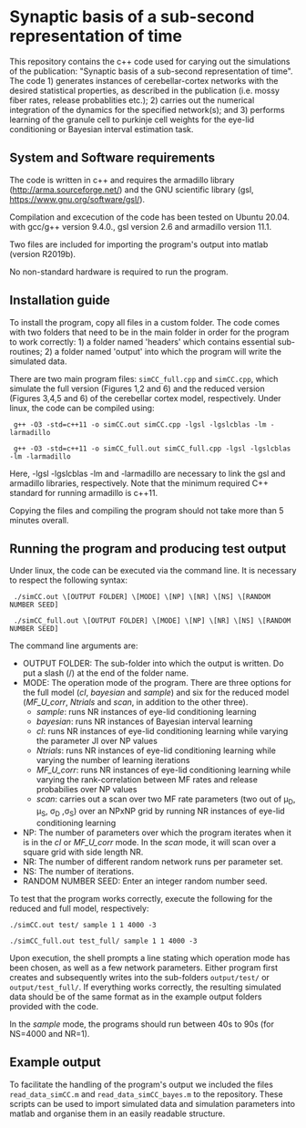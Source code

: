 
# Synaptic basis of a sub-second representation of time

This repository contains the c++ code used for carying out the simulations of the publication: "Synaptic basis of a sub-second representation of time". The code 1) generates instances of cerebellar-cortex networks with the desired statistical properties, as described in the publication (i.e. mossy fiber rates, release probablities etc.); 2) carries out the numerical integration of the dynamics for the specified network(s); and 3) performs learning of the granule cell to purkinje cell weights for the eye-lid conditioning or Bayesian interval estimation task.

## System and Software requirements

The code is written in c++ and requires the armadillo library (http://arma.sourceforge.net/) and the GNU scientific library (gsl, https://www.gnu.org/software/gsl/).

Compilation and excecution of the code has been tested on Ubuntu 20.04. with gcc/g++ version 9.4.0., gsl version 2.6 and armadillo version 11.1.

Two files are included for importing the program's output into matlab (version R2019b).

No non-standard hardware is required to run the program.

## Installation guide

To install the program, copy all files in a custom folder. The code comes with two folders that need to be in the main folder in order for the program to work correctly: 1) a folder named 'headers' which contains essential sub-routines; 2) a folder named 'output' into which the program will write the simulated data.

There are two main program files: `simCC_full.cpp` and `simCC.cpp`, which simulate the full version (Figures 1,2 and 6) and the reduced version (Figures 3,4,5 and 6) of the cerebellar cortex model, respectively. Under linux, the code can be compiled using:

` g++ -O3 -std=c++11 -o simCC.out simCC.cpp -lgsl -lgslcblas -lm -larmadillo`

` g++ -O3 -std=c++11 -o simCC_full.out simCC_full.cpp -lgsl -lgslcblas -lm -larmadillo`

Here, -lgsl -lgslcblas -lm and -larmadillo are necessary to link the gsl and armadillo libraries, respectively. Note that the minimum required C++ standard for running armadillo is c++11.

Copying the files and compiling the program should not take more than 5 minutes overall.

## Running the program and producing test output

Under linux, the code can be executed via the command line. It is necessary to respect the following syntax:

` ./simCC.out \[OUTPUT FOLDER] \[MODE] \[NP] \[NR] \[NS] \[RANDOM NUMBER SEED]`

` ./simCC_full.out \[OUTPUT FOLDER] \[MODE] \[NP] \[NR] \[NS] \[RANDOM NUMBER SEED]`

The command line arguments are:

* OUTPUT FOLDER: The sub-folder into which the output is written. Do put a slash (\/) at the end of the folder name.
* MODE: The operation mode of the program. There are three options for the full model (*cI*, *bayesian* and *sample*) and six for the reduced model (*MF_U_corr*, *Ntrials* and *scan*, in addition to the other three).
	- *sample*: runs NR instances of eye-lid conditioning learning
	- *bayesian*: runs NR instances of Bayesian interval learning
	- *cI*: runs NR instances of eye-lid conditioning learning while varying the parameter JI over NP values
	- *Ntrials*: runs NR instances of eye-lid conditioning learning while varying the number of learning iterations
	- *MF_U_corr*: runs NR instances of eye-lid conditioning learning while varying the rank-correlation between MF rates and release probabilies over NP values
	- *scan*: carries out a scan over two MF rate parameters (two out of &mu;<sub>D</sub>, &mu;<sub>S</sub>, &sigma;<sub>D</sub> ,&sigma;<sub>S</sub>) over an NPxNP grid by running NR instances of eye-lid conditioning learning
* NP: The number of parameters over which the program iterates when it is in the *cI* or *MF_U_corr* mode. In the *scan* mode, it will scan over a square grid with side length NR.
* NR: The number of different random network runs per parameter set.
* NS: The number of iterations.
* RANDOM NUMBER SEED: Enter an integer random number seed.

To test that the program works correctly, execute the following for the reduced and full model, respectively:

` ./simCC.out test/ sample 1 1 4000 -3 `

` ./simCC_full.out test_full/ sample 1 1 4000 -3 `

Upon execution, the shell prompts a line stating which operation mode has been chosen, as well as a few network parameters. Either program first creates and subsequently writes into the sub-folders `output/test/` or `output/test_full/`. If everything works correctly, the resulting simulated data should be of the same format as in the example output folders provided with the code.

In the *sample* mode, the programs should run between 40s to 90s (for NS=4000 and NR=1).

## Example output



To facilitate the handling of the program's output we included the files `read_data_simCC.m` and `read_data_simCC_bayes.m` to the repository. These scripts can be used to import simulated data and simulation parameters into matlab and organise them in an easily readable structure.

